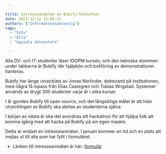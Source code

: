 ```yaml
---

title: Intresseanmälan om Bubify-hackathon
date: 2023-12-12 12:05:11
authors: ["Informationsansvarig"]
tags: 
  - "Info"
  - "Alla"
  - "Uppsala datavetare"

---
```

Alla DV- och IT-studenter läser IOOPM kursen, 
och den tekniska stommen under labbarna är Bubify där hjälpkön och bokföring av demonstrationer hanteras. 

Bubify har länge utvecklats av Jonas Norlinder, doktorand på institutionen, 
med några få inpass från Elias Castegren och Tobias Wrigstad. 
Systemet används av drygt 300 studenter varje år i olika kurser. 

I år gjordes Bubify till open source, och det långsiktiga målet är att hela utvecklingen av Bubify ska skötas av studenterna själva.

I början av nästa år ska det anordnas ett hackathon för att hjälpa folk att komma igång med att hacka på Bubify på sin 
egen maskin. 

Detta är endast en intresseanmälan. I januari kommer en tid och en plats att mejlas ut till alla som har fyllt i
formuläret. 

* Länken till intresseanmälan är här: [formulär](https://forms.gle/1pheMkS1K4BYkVba8)